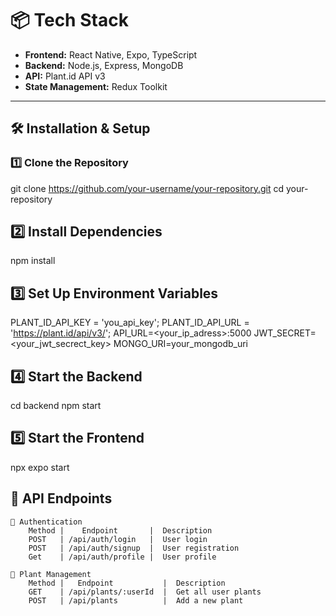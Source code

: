 # 📦 Tech Stack
- **Frontend:** React Native, Expo, TypeScript
- **Backend:** Node.js, Express, MongoDB
- **API:** Plant.id API v3
- **State Management:** Redux Toolkit

---

## 🛠 Installation & Setup

### 1️⃣ Clone the Repository
git clone https://github.com/your-username/your-repository.git
cd your-repository

## 2️⃣ Install Dependencies
npm install

## 3️⃣ Set Up Environment Variables

PLANT_ID_API_KEY = 'you_api_key';
PLANT_ID_API_URL = 'https://plant.id/api/v3/';
API_URL=<your_ip_adress>:5000
JWT_SECRET=<your_jwt_secrect_key>
MONGO_URI=your_mongodb_uri

## 4️⃣ Start the Backend
cd backend
npm start

## 5️⃣ Start the Frontend
npx expo start


## 📌 API Endpoints

    🔹 Authentication
        Method |	Endpoint	   |  Description
        POST   | /api/auth/login   |  User login
        POST   | /api/auth/signup  |  User registration
        Get	   | /api/auth/profile |  User profile

    🔹 Plant Management
        Method |   Endpoint	          |  Description
        GET	   | /api/plants/:userId  |  Get all user plants
        POST   | /api/plants	      |  Add a new plant



